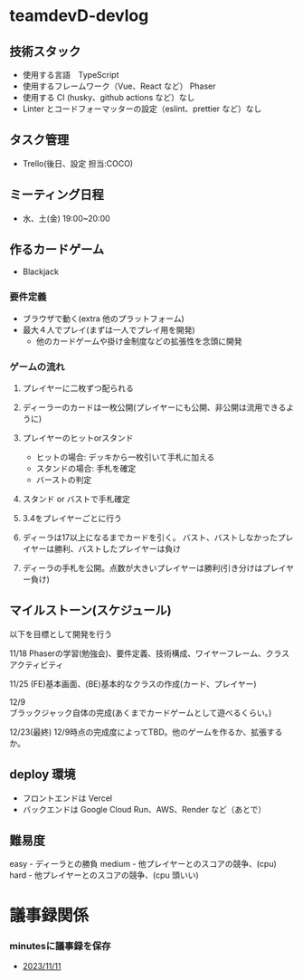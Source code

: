 # teamdevD-devlog

## 技術スタック

- 使用する言語　TypeScript
- 使用するフレームワーク（Vue、React など） Phaser
- 使用する CI (husky、github actions など）なし
- Linter とコードフォーマッターの設定（eslint、prettier など）なし

## タスク管理

- Trello(後日、設定 担当:COCO)

## ミーティング日程

- 水、土(金)  19:00~20:00


## 作るカードゲーム

- Blackjack

### 要件定義
- ブラウザで動く(extra 他のプラットフォーム)
- 最大４人でプレイ(まずは一人でプレイ用を開発)
    - 他のカードゲームや掛け金制度などの拡張性を念頭に開発


### ゲームの流れ

1. プレイヤーに二枚ずつ配られる
2. ディーラーのカードは一枚公開(プレイヤーにも公開、非公開は流用できるように)

3. プレイヤーのヒットorスタンド
    - ヒットの場合: デッキから一枚引いて手札に加える
    - スタンドの場合: 手札を確定
    - バーストの判定
4. スタンド or バストで手札確定

5. 3.4をプレイヤーごとに行う

6. ディーラは17以上になるまでカードを引く。
    バスト、バストしなかったプレイヤーは勝利、バストしたプレイヤーは負け
7. ディーラの手札を公開。点数が大きいプレイヤーは勝利(引き分けはプレイヤー負け)


## マイルストーン(スケジュール)
以下を目標として開発を行う

11/18 
Phaserの学習(勉強会)、要件定義、技術構成、ワイヤーフレーム、クラスアクティビティ

11/25 
(FE)基本画面、(BE)基本的なクラスの作成(カード、プレイヤー)

12/9  
ブラックジャック自体の完成(あくまでカードゲームとして遊べるくらい。)

12/23(最終)
  12/9時点の完成度によってTBD。他のゲームを作るか、拡張するか。
## deploy 環境
- フロントエンドは Vercel
- バックエンドは Google Cloud Run、AWS、Render など（あとで）

## 難易度　
easy -  ディーラとの勝負
medium - 他プレイヤーとのスコアの競争、(cpu)
hard - 他プレイヤーとのスコアの競争、(cpu 頭いい)


# 議事録関係
### minutesに議事録を保存

- <a href="https://github.com/teamdevD/teamdevD-devlog/blob/main/minutes/minutes_231111.md">2023/11/11</a>
